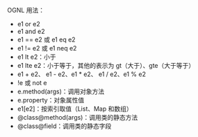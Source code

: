 OGNL 用法：
* e1 or e2
* e1 and e2
* e1 == e2 或 e1 eq e2
* e1 != e2 或 e1 neq e2
* e1 lt e2：小于
* e1 lte e2：小于等于，其他的表示为 gt（大于）、gte（大于等于）
* e1 + e2、 e1 - e2、e1 * e2、 e1 / e2、e1 % e2
* !e 或 not e
* e.method(args)：调用对象方法
* e.property：对象属性值
* e1[e2]：按索引取值（List、Map 和数组）
* @class@method(args)：调用类的静态方法
* @class@field：调用类的静态字段
